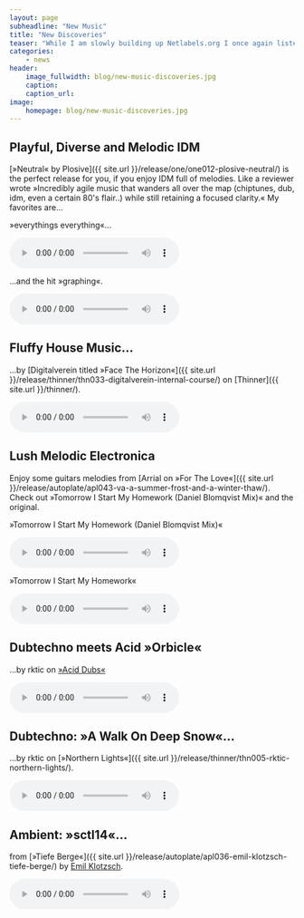 ```yaml
---
layout: page
subheadline: "New Music"
title: "New Discoveries"
teaser: "While I am slowly building up Netlabels.org I once again listen to lots of free music available in the deep worlds of netlabels. Here are some of my current favorites, discovered while digging into the archives."
categories:
    - news
header:
    image_fullwidth: blog/new-music-discoveries.jpg
    caption: 
    caption_url: 
image:
    homepage: blog/new-music-discoveries.jpg
---
```



## Playful, Diverse and Melodic IDM

[»Neutral« by Plosive]({{ site.url }}/release/one/one012-plosive-neutral/) is the perfect release for you, if you enjoy IDM full of melodies. Like a reviewer wrote »Incredibly agile music that wanders all over the map (chiptunes, dub, idm, even a certain 80's flair..) while still retaining a focused clarity.« My favorites are...

»everythings everything«...

<audio controls>
  <source src="https://archive.org/download/one012/one012_09-plosive-neutral-everythings_everything.mp3" type="audio/mpeg">
  Your browser does not support the audio tag.
</audio>

...and the hit »graphing«.

<audio controls>
  <source src="https://archive.org/download/one012/one012_10-plosive-neutral-graphing.mp3" type="audio/mpeg">
  Your browser does not support the audio tag.
</audio>





## Fluffy House Music...

...by [Digitalverein titled »Face The Horizon«]({{ site.url }}/release/thinner/thn033-digitalverein-internal-course/) on [Thinner]({{ site.url }}/thinner/).

<audio controls>
  <source src="https://archive.org/download/thn033/thn033-05-digitalverein_-_face_the_horizon.mp3" type="audio/mpeg">
  Your browser does not support the audio tag.
</audio>



## Lush Melodic Electronica

Enjoy some guitars melodies from [Arrial on »For The Love«]({{ site.url }}/release/autoplate/apl043-va-a-summer-frost-and-a-winter-thaw/). Check out »Tomorrow I Start My Homework (Daniel Blomqvist Mix)« and the original.

»Tomorrow I Start My Homework (Daniel Blomqvist Mix)«

<audio controls>
  <source src="http://archive.scene.org/pub/music/groups/thinner/autoplate/[apl043]-01-arrial_-_tomorrow_i_start_my_homework-(daniel_blomqvist_mix).mp3" type="audio/mpeg">
  Your browser does not support the audio tag.
</audio>

»Tomorrow I Start My Homework«

<audio controls>
  <source src="http://archive.scene.org/pub/music/groups/thinner/autoplate/[apl043]-01-arrial_-_tomorrow_i_start_my_homework-(daniel_blomqvist_mix).mp3" type="audio/mpeg">
  Your browser does not support the audio tag.
</audio>



## Dubtechno meets Acid »Orbicle«

...by rktic on [»Acid Dubs«](https://archive.org/details/ratc009)

<audio controls>
  <source src="https://archive.org/download/ratc009/ratc009_02_rktic_-_orbicle.mp3" type="audio/mpeg">
  Your browser does not support the audio tag.
</audio>



## Dubtechno: »A Walk On Deep Snow«...

...by rktic on [»Northern Lights«]({{ site.url }}/release/thinner/thn005-rktic-northern-lights/).

<audio controls>
  <source src="https://archive.org/download/thn005/thn005-05-rktic_-_a_walk_on_deep_snow.mp3" type="audio/mpeg">
  Your browser does not support the audio tag.
</audio>



## Ambient: »sctl14«...

from [»Tiefe Berge«]({{ site.url }}/release/autoplate/apl036-emil-klotzsch-tiefe-berge/) by [Emil Klotzsch](http://www.emilklotzsch.de/).

<audio controls>
  <source src="https://ia802609.us.archive.org/18/items/apl036/apl036-01-emil_klotzsch_-_sctl14.mp3" type="audio/mpeg">
  Your browser does not support the audio tag.
</audio>





